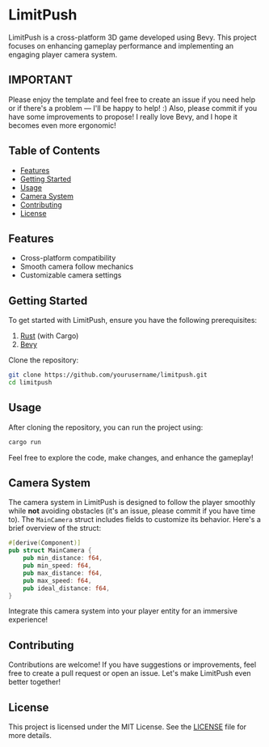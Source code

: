 # LimitPush

LimitPush is a cross-platform 3D game developed using Bevy. This project focuses on enhancing gameplay performance and implementing an engaging player camera system.

## IMPORTANT
Please enjoy the template and feel free to create an issue if you need help or if there's a problem — I'll be happy to help! :) Also, please commit if you have some improvements to propose! I really love Bevy, and I hope it becomes even more ergonomic!

## Table of Contents

- [Features](#features)
- [Getting Started](#getting-started)
- [Usage](#usage)
- [Camera System](#camera-system)
- [Contributing](#contributing)
- [License](#license)

## Features

- Cross-platform compatibility
- Smooth camera follow mechanics
- Customizable camera settings

## Getting Started

To get started with LimitPush, ensure you have the following prerequisites:

1. [Rust](https://www.rust-lang.org/tools/install) (with Cargo)
2. [Bevy](https://bevyengine.org)

Clone the repository:

```bash
git clone https://github.com/yourusername/limitpush.git
cd limitpush
```

## Usage

After cloning the repository, you can run the project using:

```bash
cargo run
```

Feel free to explore the code, make changes, and enhance the gameplay!

## Camera System

The camera system in LimitPush is designed to follow the player smoothly while **not** avoiding obstacles (it's an issue, please commit if you have time to). The `MainCamera` struct includes fields to customize its behavior. Here's a brief overview of the struct:

```rust
#[derive(Component)]
pub struct MainCamera {
    pub min_distance: f64,
    pub min_speed: f64,
    pub max_distance: f64,
    pub max_speed: f64,
    pub ideal_distance: f64,
}
```

Integrate this camera system into your player entity for an immersive experience!

## Contributing

Contributions are welcome! If you have suggestions or improvements, feel free to create a pull request or open an issue. Let's make LimitPush even better together!

## License

This project is licensed under the MIT License. See the [LICENSE](LICENSE) file for more details.
